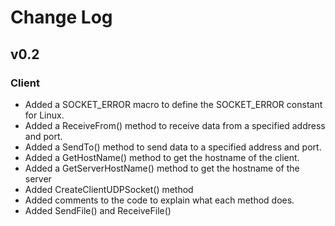 # Change Log

## v0.2

### Client

- Added a SOCKET_ERROR macro to define the SOCKET_ERROR constant for Linux.
-  Added a ReceiveFrom() method to receive data from a specified address and port.
-  Added a SendTo() method to send data to a specified address and port.
-  Added a GetHostName() method to get the hostname of the client.
-  Added a GetServerHostName() method to get the hostname of the server
-  Added CreateClientUDPSocket() method
- Added comments to the code to explain what each method does.
- Added SendFile() and ReceiveFile()